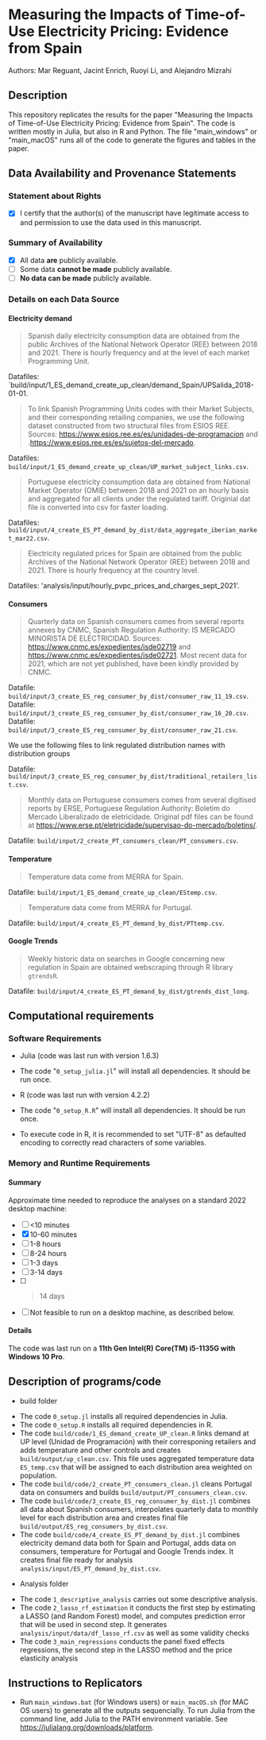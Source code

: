 # Measuring the Impacts of Time-of-Use Electricity Pricing: Evidence from Spain
Authors: Mar Reguant, Jacint Enrich, Ruoyi Li, and Alejandro Mizrahi

Description
--------
This repository replicates the results for the paper "Measuring the Impacts of Time-of-Use Electricity Pricing: Evidence from Spain". The code is written mostly in Julia, but also in R and Python. The file "main_windows" or "main_macOS" runs all of the code to generate the figures and tables in the paper.  

Data Availability and Provenance Statements
----------------------------

### Statement about Rights

- [x] I certify that the author(s) of the manuscript have legitimate access to and permission to use the data used in this manuscript. 

### Summary of Availability

- [x] All data **are** publicly available.
- [ ] Some data **cannot be made** publicly available.
- [ ] **No data can be made** publicly available.

### Details on each Data Source

#### Electricity demand 

> Spanish daily electricity consumption data are obtained from the public Archives of the National Network Operator (REE) between 2018 and 2021. There is hourly frequency and at the level of each market Programming Unit.

Datafiles: `build/input/1_ES_demand_create_up_clean/demand_Spain/UPSalida_2018-01-01.

> To link Spanish Programming Units codes with their Market Subjects, and their corresponding retailing companies, we use the following dataset constructed from two structural files from ESIOS REE. Sources: https://www.esios.ree.es/es/unidades-de-programacion and .https://www.esios.ree.es/es/sujetos-del-mercado.

Datafiles: `build/input/1_ES_demand_create_up_clean/UP_market_subject_links.csv`.

> Portuguese electricity consumption data are obtained from National Market Operator (OMIE) between 2018 and 2021 on an hourly basis and aggregated for all clients under the regulated tariff. Originial dat file is converted into csv for faster loading.

Datafiles: `build/input/4_create_ES_PT_demand_by_dist/data_aggregate_iberian_market_mar22.csv`.


> Electricity regulated prices for Spain are obtained from the public Archives of the National Network Operator (REE) between 2018 and 2021. There is hourly frequency at the country level.

Datafiles: 'analysis/input/hourly_pvpc_prices_and_charges_sept_2021'.

#### Consumers

> Quarterly data on Spanish consumers comes from several reports annexes by CNMC, Spanish Regulation Authority: IS MERCADO MINORISTA DE ELECTRICIDAD. Sources: https://www.cnmc.es/expedientes/isde02719 and https://www.cnmc.es/expedientes/isde02721. Most recent data for 2021, which are not yet published, have been kindly provided by CNMC.

Datafile: `build/input/3_create_ES_reg_consumer_by_dist/consumer_raw_11_19.csv`.
Datafile: `build/input/3_create_ES_reg_consumer_by_dist/consumer_raw_16_20.csv`.
Datafile: `build/input/3_create_ES_reg_consumer_by_dist/consumer_raw_21.csv`.

We use the following files to link regulated distribution names with distribution groups

Datafile: `build/input/3_create_ES_reg_consumer_by_dist/traditional_retailers_list.csv`.

> Monthly data on Portuguese consumers comes from several digitised reports by ERSE, Portuguese Regulation Authority: Boletim do Mercado Liberalizado de eletricidade. Original pdf files can be found at https://www.erse.pt/eletricidade/supervisao-do-mercado/boletins/.

Datafile: `build/input/2_create_PT_consumers_clean/PT_consumers.csv`.

#### Temperature

> Temperature data come from MERRA for Spain.

Datafile: `build/input/1_ES_demand_create_up_clean/EStemp.csv`.

> Temperature data come from MERRA for Portugal.

Datafile: `build/input/4_create_ES_PT_demand_by_dist/PTtemp.csv`.

#### Google Trends

> Weekly historic data on searches in Google concerning new regulation in Spain are obtained webscraping through R library `gtrendsR`.

Datafile: `build/input/4_create_ES_PT_demand_by_dist/gtrends_dist_long`.

Computational requirements
---------------------------

### Software Requirements

- Julia (code was last run with version 1.6.3)
- The code "`0_setup_julia.jl`" will install all dependencies. It should be run once.

- R (code was last run with version 4.2.2)
- The code "`0_setup_R.R`" will install all dependencies. It should be run once.
- To execute code in R, it is recommended to set "UTF-8" as defaulted encoding to correctly read characters of some variables.


### Memory and Runtime Requirements

#### Summary

Approximate time needed to reproduce the analyses on a standard 2022 desktop machine:

- [ ] <10 minutes
- [x] 10-60 minutes
- [ ] 1-8 hours
- [ ] 8-24 hours
- [ ] 1-3 days
- [ ] 3-14 days
- [ ] > 14 days
- [ ] Not feasible to run on a desktop machine, as described below.

#### Details

The code was last run on a **11th Gen Intel(R) Core(TM) i5-1135G with Windows 10 Pro**. 


Description of programs/code	
----------------------------

* build folder

- The code `0_setup.jl` installs all required dependencies in Julia.
- The code `0_setup.R` installs all required dependencies in R.
- The code `build/code/1_ES_demand_create_UP_clean.R` links demand at UP level (Unidad de Programación) with their corresponing retailers and adds temperature and other controls and creates `build/output/up_clean.csv`. 
		This file uses aggregated temperature data `ES_temp.csv` that will be assigned to each distribution area weighted on population. 
- The code `build/code/2_create_PT_consumers_clean.jl` cleans Portugal data on consumers and builds `build/output/PT_consumers_clean.csv`.
- The code `build/code/3_create_ES_reg_consumer_by_dist.jl` combines all data about Spanish consumers, interpolates quarterly data to monthly level for each distribution area and creates final file `build/output/ES_reg_consumers_by_dist.csv`.
- The code `build/code/4_create_ES_PT_demand_by_dist.jl` combines electricity demand data both for Spain and Portugal, adds data on consumers, temperature for Portugal and Google Trends index. 
		It creates final file ready for analysis `analysis/input/ES_PT_demand_by_dist.csv`.

* Analysis folder

- The code `1_descriptive_analysis` carries out some descriptive analysis.
- The code `2_lasso_rf_estimation` it conducts the first step by estimating a LASSO (and Random Forest) model, and computes prediction error that will be used in second step. It generates `analysis/input/data/df_lasso_rf.csv` as well as some validity checks
- The code `3_main_regressions` conducts the panel fixed effects regressions, the second step in the LASSO method and the price elasticity analysis

Instructions to Replicators
---------------------------

- Run `main_windows.bat` (for Windows users) or `main_macOS.sh` (for MAC OS users) to generate all the outputs sequencially. To run Julia from the command line, add Julia to the PATH environment variable. See https://julialang.org/downloads/platform. 

